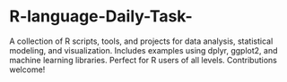 # R-language-Daily-Task-
A collection of R scripts, tools, and projects for data analysis, statistical modeling, and visualization. Includes examples using dplyr, ggplot2, and machine learning libraries. Perfect for R users of all levels. Contributions welcome!

